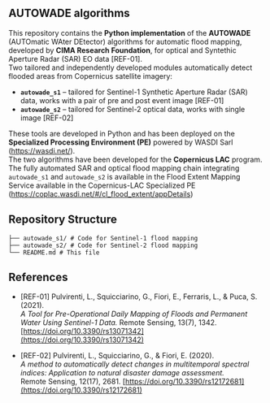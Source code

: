 ## AUTOWADE algorithms

This repository contains the **Python implementation** of the **AUTOWADE** (AUTOmatic WAter DEtector) algorithms for automatic flood mapping, developed by **CIMA Research Foundation**, for optical and Syntethic Aperture Radar (SAR) EO data [REF-01].  
Two tailored and independently developed modules automatically detect flooded areas from Copernicus satellite imagery:

- **`autowade_s1`** – tailored for Sentinel-1 Synthetic Aperture Radar (SAR) data, works with a pair of pre and post event image [REF-01]  
- **`autowade_s2`** – tailored for Sentinel-2 optical data, works with single image [REF-02]

These tools are developed in Python and has been deployed on the **Specialized Processing Environment (PE)** powered by WASDI Sarl (https://wasdi.net/).  
The two algorithms have been developed for the **Copernicus LAC** program.  
The fully automated SAR and optical flood mapping chain integrating `autowade_s1` and `autowade_s2` is available in the Flood Extent Mapping Service available in the Copernicus-LAC Specialized PE (https://coplac.wasdi.net/#/cl_flood_extent/appDetails) 


## Repository Structure

```AUTOWADE/
├── autowade_s1/ # Code for Sentinel-1 flood mapping
├── autowade_s2/ # Code for Sentinel-2 flood mapping
└── README.md # This file
```

## References

- [REF-01] Pulvirenti, L., Squicciarino, G., Fiori, E., Ferraris, L., & Puca, S. (2021).  
  *A Tool for Pre-Operational Daily Mapping of Floods and Permanent Water Using Sentinel-1 Data.* Remote Sensing, 13(7), 1342. [https://doi.org/10.3390/rs13071342](https://doi.org/10.3390/rs13071342)

- [REF-02] Pulvirenti, L., Squicciarino, G., & Fiori, E. (2020).  
  *A method to automatically detect changes in multitemporal spectral indices: Application to natural disaster damage assessment.*  
  Remote Sensing, 12(17), 2681. [https://doi.org/10.3390/rs12172681](https://doi.org/10.3390/rs12172681)

